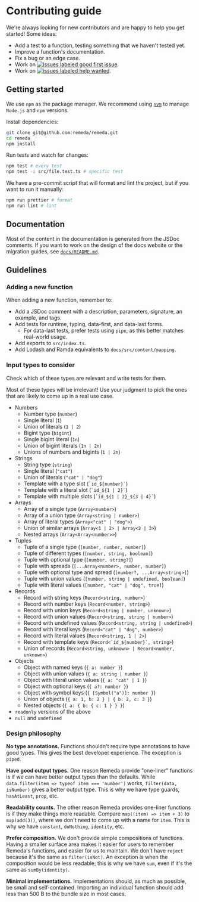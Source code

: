# Contributing guide

We're always looking for new contributors and are happy to help you get started! Some ideas:

- Add a test to a function, testing something that we haven't tested yet.
- Improve a function's documentation.
- Fix a bug or an edge case.
- Work on [![issues labeled good first issue](https://img.shields.io/github/issues/remeda/remeda/good%20first%20issue?style=flat-square)](https://github.com/remeda/remeda/issues?q=is%3Aopen+is%3Aissue+label%3A%good+first+issue%22).
- Work on [![issues labeled help wanted](https://img.shields.io/github/issues/remeda/remeda/help%20wanted?style=flat-square)](https://github.com/remeda/remeda/issues?q=is%3Aopen+is%3Aissue+label%3A%help+wanted%22).

## Getting started

We use `npm` as the package manager. We recommend using [`nvm`](https://github.com/nvm-sh/nvm) to manage `Node.js` and `npm` versions.

Install dependencies:

```bash
git clone git@github.com:remeda/remeda.git
cd remeda
npm install
```

Run tests and watch for changes:

```bash
npm test # every test
npm test -i src/file.test.ts # specific test
```

We have a pre-commit script that will format and lint the project, but if you want to run it manually:

```bash
npm run prettier # format
npm run lint # lint
```

## Documentation

Most of the content in the documentation is generated from the JSDoc comments. If you want to work on the design of the docs website or the migration guides, see [`docs/README.md`](https://github.com/remeda/remeda/blob/main/docs/README.md).

## Guidelines

### Adding a new function

When adding a new function, remember to:

- Add a JSDoc comment with a description, parameters, signature, an example, and tags.
- Add tests for runtime, typing, data-first, and data-last forms.
  - For data-last tests, prefer tests using `pipe`, as this better matches real-world usage.
- Add exports to `src/index.ts`.
- Add Lodash and Ramda equivalents to `docs/src/content/mapping`.

### Input types to consider

Check which of these types are relevant and write tests for them.

Most of these types will be irrelevant! Use your judgment to pick the ones that are likely to come up in a real use case.

- Numbers
  - Number type (`number`)
  - Single literal (`1`)
  - Union of literals (`1 | 2`)
  - Bigint type (`bigint`)
  - Single bigint literal (`1n`)
  - Union of bigint literals (`1n | 2n`)
  - Unions of numbers and bigints (`1 | 2n`)
- Strings
  - String type (`string`)
  - Single literal (`"cat"`)
  - Union of literals (`"cat" | "dog"`)
  - Template with a type slot (`` `id_${number}` ``)
  - Template with a literal slot (`` `id_${1 | 2}` ``)
  - Template with multiple slots (`` `id_${1 | 2}_${3 | 4}` ``)
- Arrays
  - Array of a single type (`Array<number>`)
  - Array of a union type (`Array<string | number>`)
  - Array of literal types (`Array<"cat" | "dog">`)
  - Union of similar arrays (`Array<1 | 2> | Array<2 | 3>`)
  - Nested arrays (`Array<Array<number>>`)
- Tuples
  - Tuple of a single type (`[number, number, number]`)
  - Tuple of different types (`[number, string, boolean]`)
  - Tuple with optional type (`[number, string?]`)
  - Tuple with spreads (`[...Array<number>, number, number]`)
  - Tuple with optional type and spread (`[number?, ...Array<string>]`)
  - Tuple with union values (`[number, string | undefined, boolean]`)
  - Tuple with literal values (`[number, "cat" | "dog", true]`)
- Records
  - Record with string keys (`Record<string, number>`)
  - Record with number keys (`Record<number, string>`)
  - Record with union keys (`Record<string | number, unknown>`)
  - Record with union values (`Record<string, string | number>`)
  - Record with undefined values (`Record<string, string | undefined>`)
  - Record with literal keys (`Record<"cat" | "dog", number>`)
  - Record with literal values (`Record<string, 1 | 2>`)
  - Record with template keys (``Record<`id_${number}`, string>``)
  - Union of records (`Record<string, unknown> | Record<number, unknown>`)
- Objects
  - Object with named keys (`{ a: number }`)
  - Object with union values (`{ a: string | number }`)
  - Object with literal union values (`{ a: "cat" | 1 }`)
  - Object with optional keys (`{ a?: number }`)
  - Object with symbol keys (`{ [Symbol("a")]: number }`)
  - Union of objects (`{ a: 1, b: 2 } | { b: 2, c: 3 }`)
  - Nested objects (`{ a: { b: { c: 1 } } }`)
- `readonly` versions of the above
- `null` and `undefined`

### Design philosophy

**No type annotations.** Functions shouldn't require type annotations to have good types. This gives the best developer experience. The exception is `piped`.

**Have good output types.** One reason Remeda provide "one-liner" functions is if we can have better output types than the defaults. While `data.filter(item => typeof item === 'number')` works, `filter(data, isNumber)` gives a better output type. This is why we have type guards, `hasAtLeast`, `prop`, etc.

**Readability counts.** The other reason Remeda provides one-liner functions is if they make things more readable. Compare `map((item) => item + 3)` to `map(add(3))`, where we don't need to come up with a name for `item`. This is why we have `constant`, `doNothing`, `identity`, etc.

**Prefer composition.** We don't provide simple compositions of functions. Having a smaller surface area makes it easier for users to remember Remeda's functions, and easier for us to maintain. We don't have `reject` because it's the same as `filter(isNot)`. An exception is when the composition would be less readable; this is why we have `sum`, even if it's the same as `sumBy(identity)`.

**Minimal implementations.** Implementations should, as much as possible, be small and self-contained. Importing an individual function should add less than 500 B to the bundle size in most cases.
